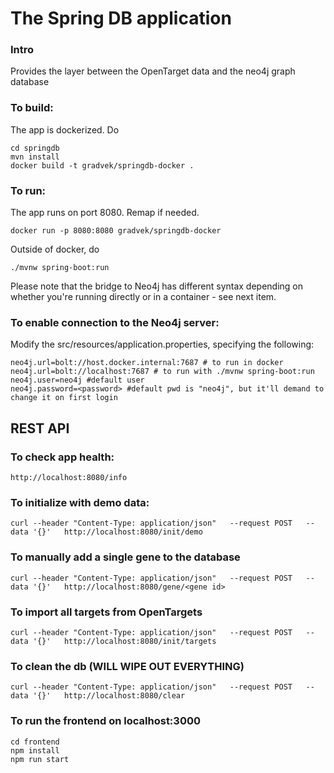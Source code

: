 # The Spring DB application
### Intro
Provides the layer between the OpenTarget data and the neo4j graph database
### To build:
The app is dockerized. Do
```
cd springdb
mvn install
docker build -t gradvek/springdb-docker .
```
### To run:
The app runs on port 8080. Remap if needed.
```
docker run -p 8080:8080 gradvek/springdb-docker
```
Outside of docker, do
```
./mvnw spring-boot:run
```

Please note that the bridge to Neo4j has different syntax depending on whether you're running directly or in a container - see next item.

### To enable connection to the Neo4j server:
Modify the src/resources/application.properties, specifying the following:
```
neo4j.url=bolt://host.docker.internal:7687 # to run in docker
neo4j.url=bolt://localhost:7687 # to run with ./mvnw spring-boot:run
neo4j.user=neo4j #default user
neo4j.password=<password> #default pwd is "neo4j", but it'll demand to change it on first login
```
## REST API

### To check app health:
```
http://localhost:8080/info
```

### To initialize with demo data:
```
curl --header "Content-Type: application/json"   --request POST   --data '{}'   http://localhost:8080/init/demo
```

### To manually add a single gene to the database
```
curl --header "Content-Type: application/json"   --request POST   --data '{}'   http://localhost:8080/gene/<gene id>
```

### To import all targets from OpenTargets
```
curl --header "Content-Type: application/json"   --request POST   --data '{}'   http://localhost:8080/init/targets
```

### To clean the db (WILL WIPE OUT EVERYTHING)
```
curl --header "Content-Type: application/json"   --request POST   --data '{}'   http://localhost:8080/clear
```

### To run the frontend on localhost:3000
```
cd frontend
npm install 
npm run start
```
